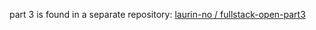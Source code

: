 part 3 is found in a separate repository: [laurin-no / fullstack-open-part3](https://github.com/laurin-no/fullstack-open-part3)